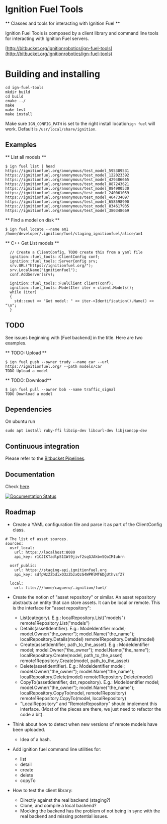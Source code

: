 # Ignition Fuel Tools

** Classes and tools for interacting with Ignition Fuel **

Ignition Fuel Tools is composed by a client library and command line tools for
interacting with Ignition Fuel servers.

  [http://bitbucket.org/ignitionrobotics/ign-fuel-tools](http://bitbucket.org/ignitionrobotics/ign-fuel-tools)

# Building and installing

```
cd ign-fuel-tools
mkdir build
cd build
cmake ../
make
make test
make install
```

Make sure `IGN_CONFIG_PATH` is set to the right install location`ign fuel` will work.
Default is `/usr/local/share/ignition`.


## Examples

** List all models **
```
$ ign fuel list | head
https://ignitionfuel.org/anonymous/test_model_595389531
https://ignitionfuel.org/anonymous/test_model_122023392
https://ignitionfuel.org/anonymous/test_model_429486665
https://ignitionfuel.org/anonymous/test_model_887243621
https://ignitionfuel.org/anonymous/test_model_084900530
https://ignitionfuel.org/anonymous/test_model_240061059
https://ignitionfuel.org/anonymous/test_model_464734097
https://ignitionfuel.org/anonymous/test_model_658598990
https://ignitionfuel.org/anonymous/test_model_834617935
https://ignitionfuel.org/anonymous/test_model_380348669
```

** Find a model on disk **
```
$ ign fuel locate --name am1
/home/developer/.ignition/fuel/staging_ignitionfuel/alice/am1
```

** C++ Get List models **
```
  // Create a ClientConfig, TODO create this from a yaml file
  ignition::fuel_tools::ClientConfig conf;
  ignition::fuel_tools::ServerConfig srv;
  srv.URL("https://ignitionfuel.org/");
  srv.LocalName("ignitionfuel");
  conf.AddServer(srv);
  
  ignition::fuel_tools::FuelClient client(conf);
  ignition::fuel_tools::ModelIter iter = client.Models();
  while (iter)
  {
    std::cout << "Got model: " << iter->Identification().Name() << "\n";
  }
```

## TODO

See issues beginning with [Fuel backend] in the title. Here are two examples.

** TODO: Upload **
```
$ ign fuel push --owner trudy --name car --url https://ignitionfuel.org/ --path models/car
TODO Upload a model
```

** TODO: Download**
```
$ ign fuel pull --owner bob --name traffic_signal
TODO Download a model
```

## Dependencies
On ubuntu run
```
sudo apt install ruby-ffi libzip-dev libcurl-dev libjsoncpp-dev
```

## Continuous integration

Please refer to the [Bitbucket Pipelines](https://bitbucket.org/ignitionrobotics/ign-fuel-tools/addon/pipelines/home#!/).


## Documentation

Check [here](http://ignition-fuel-tools.readthedocs.io/en/default/).

[![Documentation Status](https://readthedocs.org/projects/ignition-fuel-tools/badge/?version=default)](https://readthedocs.org/projects/ignition-fuel-tools/?badge=default)


## Roadmap

* Create a YAML configuration file and parse it as part of the ClientConfig class.

~~~
# The list of asset sources.
sources:
  osrf_local:
    url: https://localhost:8080
    api_key: r1CJIKTadlpS1IWt9jivf2sqGJAkbvSQoIMIubrn

  osrf_public:
    url: https://staging-api.ignitionfuel.org
    api_key: sdfpWzZZbdixQ3zZbzxQzG4WPRlMT6DgUthvsfZ7

  local:
    url: file:///home/caguero/.ignition/fuel/
~~~
* Create the notion of "asset repository" or similar. An asset repository abstracts an entity that can store assets. It can be local or remote. This is the interface for "asset repository":
    * List(category). 
        E.g.: localRepository.List("models")
        remote1Repository.List("models")
    * Details(assetIdentifier). 
        E.g.: Modeldentifier model;
        model.Owner("the_owner");
        model.Name("the_name");
        localRepository.Details(model)
        remote1Repository.Details(model)
    * Create(assetIdentifier, path_to_the_asset). 
        E.g.: Modeldentifier model;
        model.Owner("the_owner");
        model.Name("the_name");
        localRepository.Create(model, path_to_the_asset)
        remote1Repository.Create(model, path_to_the_asset)
    * Delete(assetIdentifier). 
        E.g.: Modeldentifier model;
        model.Owner("the_owner");
        model.Name("the_name");
        localRepository.Delete(model)
        remote1Repository.Delete(model)
     * CopyTo(assetIdentifier, dst_repository).
        E.g.: Modeldentifier model;
        model.Owner("the_owner");
        model.Name("the_name");
        localRepository.CopyTo(model, remote1Repository)
        remote1Repository.CopyTo(model, localRepository)
    * "LocalRepository" and "RemoteRepository" should implement this interface.
    (Most of the pieces are there, we just need to refactor the code a bit).

* Think about how to detect when new versions of remote models have been uploaded.
    * Idea of a hash.

* Add ignition fuel command line utilities for:
    * list
    * detail
    * create
    * delete
    * copyTo

* How to test the client library:
    * Directly against the real backend (staging?)
    * Clone, and compile a local backend?
    * Mocking the backend has the problem of not being in sync with the real backend and missing potential issues.

